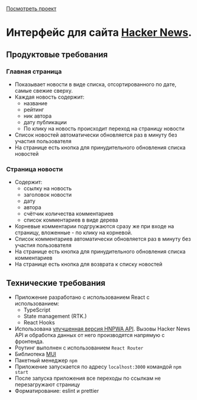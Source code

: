 [Посмотреть проект](https://stackblitz.com/github/VeronikaBulaeva/hacker-news)

# Интерфейс для сайта [Hacker News](https://news.ycombinator.com/news).

## Продуктовые требования

### Главная страница

- Показывает новости в виде списка, отсортированного по дате, самые свежие сверху.
- Каждая новость содержит:
  - название
  - рейтинг
  - ник автора
  - дату публикации
  - По клику на новость происходит переход на страницу новости
- Список новостей автоматически обновляется раз в минуту без участия пользователя
- На странице есть кнопка для принудительного обновления списка новостей

### Страница новости

- Содержит:
  - ссылку на новость
  - заголовок новости
  - дату
  - автора
  - счётчик количества комментариев
  - список комментариев в виде дерева
- Корневые комментарии подгружаются сразу же при входе на страницу, вложенные - по клику на корневой.
- Список комментариев автоматически обновляется раз в минуту без участия пользователя
- На странице есть кнопка для принудительного обновления списка комментариев
- На странице есть кнопка для возврата к списку новостей

## Технические требования

- Приложение разработано с использованием React с использованием:
  - TypeScript
  - State management (RTK.)
  - React Hooks
- Использована [улучшенная версия HNPWA API](https://github.com/tastejs/hacker-news-pwas/blob/master/docs/api.md). Вызовы Hacker News API и обработка данных от него производятся напрямую с фронтенда.
- Роутинг выполнен с использованием `React Router`
- Библиотека [MUI](https://mui.com/)
- Пакетный менеджер `npm`
- Приложение запускается по адресу `localhost:3000` командой `npm start`
- После запуска приложения все переходы по ссылкам не перезагружают страницу
- Форматирование: eslint и prettier

